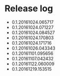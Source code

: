 # Release log

* 0.1.20161024.065717
* 0.1.20161024.071227
* 0.1.20161024.084527
* 0.1.20161024.170803
* 0.1.20161024.171716
* 0.1.20161026.043343
* 0.1.20161101.095656
* 0.1.20161107.042432
* 0.1.20161122.060009
* 0.1.20161219.153515
